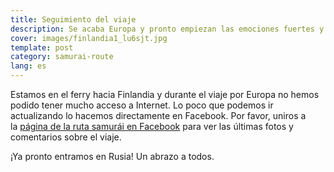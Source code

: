 ```yaml
---
title: Seguimiento del viaje
description: Se acaba Europa y pronto empiezan las emociones fuertes y la aventura real
cover: images/finlandia1_lu6sjt.jpg
template: post
category: samurai-route
lang: es
---
```


Estamos en el ferry hacia Finlandia y durante el viaje por Europa no hemos podido tener mucho acceso a Internet. Lo poco que podemos ir actualizando lo hacemos directamente en Facebook. Por favor, uniros a la [página de la ruta samurái en Facebook](http://facebook.com/rutasamurai) para ver las últimas fotos y comentarios sobre el viaje.

¡Ya pronto entramos en Rusia! Un abrazo a todos.
